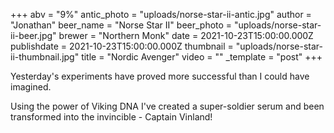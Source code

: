 +++
abv = "9%"
antic_photo = "uploads/norse-star-ii-antic.jpg"
author = "Jonathan"
beer_name = "Norse Star II"
beer_photo = "uploads/norse-star-ii-beer.jpg"
brewer = "Northern Monk"
date = 2021-10-23T15:00:00.000Z
publishdate = 2021-10-23T15:00:00.000Z
thumbnail = "uploads/norse-star-ii-thumbnail.jpg"
title = "Nordic Avenger"
video = ""
_template = "post"
+++

Yesterday's experiments have proved more successful than I could have imagined. 

Using the power of Viking DNA I've created a super-soldier serum and been transformed into the invincible - Captain Vinland!
